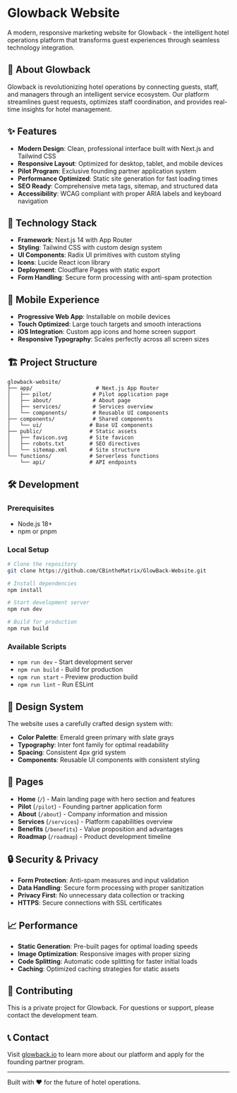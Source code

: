 # Glowback Website

A modern, responsive marketing website for Glowback - the intelligent hotel operations platform that transforms guest experiences through seamless technology integration.

## 🌟 About Glowback

Glowback is revolutionizing hotel operations by connecting guests, staff, and managers through an intelligent service ecosystem. Our platform streamlines guest requests, optimizes staff coordination, and provides real-time insights for hotel management.

## ✨ Features

- **Modern Design**: Clean, professional interface built with Next.js and Tailwind CSS
- **Responsive Layout**: Optimized for desktop, tablet, and mobile devices
- **Pilot Program**: Exclusive founding partner application system
- **Performance Optimized**: Static site generation for fast loading times
- **SEO Ready**: Comprehensive meta tags, sitemap, and structured data
- **Accessibility**: WCAG compliant with proper ARIA labels and keyboard navigation

## 🚀 Technology Stack

- **Framework**: Next.js 14 with App Router
- **Styling**: Tailwind CSS with custom design system
- **UI Components**: Radix UI primitives with custom styling
- **Icons**: Lucide React icon library
- **Deployment**: Cloudflare Pages with static export
- **Form Handling**: Secure form processing with anti-spam protection

## 📱 Mobile Experience

- **Progressive Web App**: Installable on mobile devices
- **Touch Optimized**: Large touch targets and smooth interactions
- **iOS Integration**: Custom app icons and home screen support
- **Responsive Typography**: Scales perfectly across all screen sizes

## 🏗️ Project Structure

```
glowback-website/
├── app/                    # Next.js App Router
│   ├── pilot/             # Pilot application page
│   ├── about/             # About page
│   ├── services/          # Services overview
│   └── components/        # Reusable UI components
├── components/            # Shared components
│   └── ui/               # Base UI components
├── public/               # Static assets
│   ├── favicon.svg       # Site favicon
│   ├── robots.txt        # SEO directives
│   └── sitemap.xml       # Site structure
└── functions/            # Serverless functions
    └── api/              # API endpoints
```

## 🛠️ Development

### Prerequisites
- Node.js 18+ 
- npm or pnpm

### Local Setup
```bash
# Clone the repository
git clone https://github.com/CBintheMatrix/GlowBack-Website.git

# Install dependencies
npm install

# Start development server
npm run dev

# Build for production
npm run build
```

### Available Scripts
- `npm run dev` - Start development server
- `npm run build` - Build for production
- `npm run start` - Preview production build
- `npm run lint` - Run ESLint

## 🎨 Design System

The website uses a carefully crafted design system with:
- **Color Palette**: Emerald green primary with slate grays
- **Typography**: Inter font family for optimal readability
- **Spacing**: Consistent 4px grid system
- **Components**: Reusable UI components with consistent styling

## 📄 Pages

- **Home** (`/`) - Main landing page with hero section and features
- **Pilot** (`/pilot`) - Founding partner application form
- **About** (`/about`) - Company information and mission
- **Services** (`/services`) - Platform capabilities overview
- **Benefits** (`/benefits`) - Value proposition and advantages
- **Roadmap** (`/roadmap`) - Product development timeline

## 🔒 Security & Privacy

- **Form Protection**: Anti-spam measures and input validation
- **Data Handling**: Secure form processing with proper sanitization
- **Privacy First**: No unnecessary data collection or tracking
- **HTTPS**: Secure connections with SSL certificates

## 📈 Performance

- **Static Generation**: Pre-built pages for optimal loading speeds
- **Image Optimization**: Responsive images with proper sizing
- **Code Splitting**: Automatic code splitting for faster initial loads
- **Caching**: Optimized caching strategies for static assets

## 🤝 Contributing

This is a private project for Glowback. For questions or support, please contact the development team.

## 📞 Contact

Visit [glowback.io](https://glowback.io) to learn more about our platform and apply for the founding partner program.

---

Built with ❤️ for the future of hotel operations.
